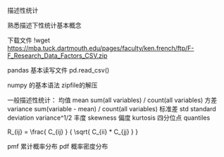 描述性统计

熟悉描述下性统计基本概念

下载文件 !wget https://mba.tuck.dartmouth.edu/pages/faculty/ken.french/ftp/F-F_Research_Data_Factors_CSV.zip


pandas 基本读写文件
pd.read_csv()


numpy 的基本语法
zipfile的解压

一般描述性统计：
均值 mean  sum(all variables) / count(all variables)
方差 variance sum(variable - mean) / count(all variables)
标准差 std standard deviation variance^1/2
丰度 skewness 
偏度 kurtosis
四分位点 quantiles

 R_{ij} = \frac{ C_{ij} } { \sqrt{ C_{ii} * C_{jj} } }

 pmf
累计概率分布
 pdf
概率密度分布